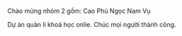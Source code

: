 Chào mừng nhóm 2 gồm: 
Cao
Phú
Ngọc
Nam 
Vụ

Dự án quản lí khoá học onlie.
Chúc mọi người thành công.
